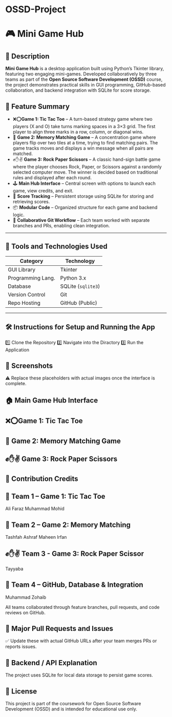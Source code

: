 # OSSD-Project

# 🎮 Mini Game Hub

## 📌 Description

**Mini Game Hub** is a desktop application built using Python’s Tkinter library, featuring two engaging mini-games. Developed collaboratively by three teams as part of the **Open Source Software Development (OSSD)** course, the project demonstrates practical skills in GUI programming, GitHub-based collaboration, and backend integration with SQLite for score storage.

## 🚀 Feature Summary

- ❌⭕**Game 1: Tic Tac Toe** – A turn-based strategy game where two players (X and O) take turns marking spaces in a 3×3 grid. The first player to align three marks in a row, column, or diagonal wins.
- 🧩 **Game 2: Memory Matching Game** – A concentration game where players flip over two tiles at a time, trying to find matching pairs. The game tracks moves and displays a win message when all pairs are matched.
- ✊✋✌️ **Game 3: Rock Paper Scissors** – A classic hand-sign battle game where the player chooses Rock, Paper, or Scissors against a randomly selected computer move. The winner is decided based on traditional         rules and displayed after each round.
- 🕹️ **Main Hub Interface** – Central screen with options to launch each game, view credits, and exit.
- 💾 **Score Tracking** – Persistent storage using SQLite for storing and retrieving scores.
- 📦 **Modular Code** – Organized structure for each game and backend logic.
- 🔁 **Collaborative Git Workflow** – Each team worked with separate branches and PRs, enabling clean integration.

---

## 🧰 Tools and Technologies Used

| Category          | Technology          |
|-------------------|---------------------|
| GUI Library       | Tkinter             |
| Programming Lang. | Python 3.x          |
| Database          | SQLite (`sqlite3`)  |
| Version Control   | Git                 |
| Repo Hosting      | GitHub (Public)     |

---

## 🛠️ Instructions for Setup and Running the App

 1️⃣ Clone the Repository
 2️⃣ Navigate into the Diractory
 3️⃣ Run the Application

 ## 📸 Screenshots
⚠️ Replace these placeholders with actual images once the interface is complete.

## 🏠 Main Game Hub Interface

## ❌⭕**Game 1: Tic Tac Toe**

## 🧩 **Game 2: Memory Matching Game**

## ✊✋✌️ **Game 3: Rock Paper Scissors**

## 👥 Contribution Credits

## 🧩 Team 1 – Game 1: Tic Tac Toe
Ali Faraz
Muhammad Mohid

## 🧠 Team 2 – Game 2: Memory Matching
Tashfah Ashraf
Maheen Irfan

## ✊✋✌️ Team 3 - Game 3: Rock Paper Scissor
Tayyaba

## 🧰 Team 4 – GitHub, Database & Integration
Muhammad Zohaib

All teams collaborated through feature branches, pull requests, and code reviews on GitHub.

## 🔗 Major Pull Requests and Issues
✅ Update these with actual GitHub URLs after your team merges PRs or reports issues.


## 🔌 Backend / API Explanation
The project uses SQLite for local data storage to persist game scores.

## 📜 License
This project is part of the coursework for Open Source Software Development (OSSD) and is intended for educational use only.
